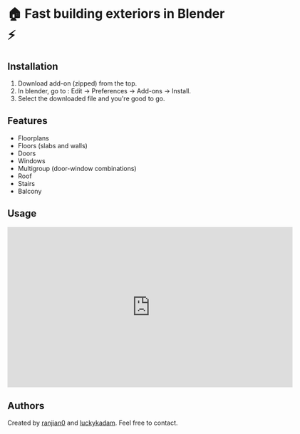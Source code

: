 # 🏠 Fast building exteriors in Blender ⚡️

## Installation

1. Download add-on (zipped) from the top.
2. In blender, go to : Edit -> Preferences -> Add-ons -> Install.
3. Select the downloaded file and you're good to go.

## Features

* Floorplans
* Floors (slabs and walls)
* Doors
* Windows
* Multigroup (door-window combinations)
* Roof
* Stairs
* Balcony

## Usage

<iframe id="ytplayer" type="text/html" width="640" height="360"
  src="https://www.youtube.com/embed/HLaWeToDmms"
  frameborder="0"></iframe>

## Authors

Created by [ranjian0](https://github.com/ranjian0) and [luckykadam](https://github.com/luckykadam). Feel free to contact.
